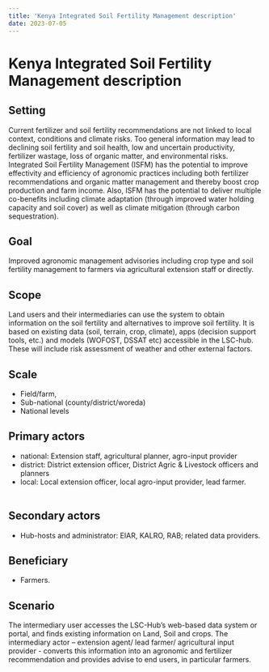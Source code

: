 ```yaml
---
title: 'Kenya Integrated Soil Fertility Management description​'
date: 2023-07-05
---
```


# Kenya Integrated Soil Fertility Management description

## Setting

Current fertilizer and soil fertility recommendations are not linked to local context, conditions and climate risks. Too general information may lead to declining soil fertility and soil health, low and uncertain productivity, fertilizer wastage, loss of organic matter, and environmental risks. Integrated Soil Fertility Management (ISFM) has the potential to improve effectivity and efficiency of agronomic practices including both fertilizer recommendations and organic matter management and thereby boost crop production and farm income. Also, ISFM has the potential to deliver multiple co-benefits including climate adaptation (through improved water holding capacity and soil cover) as well as climate mitigation (through carbon sequestration).​

## Goal

Improved agronomic management advisories including crop type and soil fertility management to farmers via agricultural extension staff or directly.​

## Scope

Land users and their intermediaries can use the system to obtain information on the soil fertility and alternatives to improve soil fertility. It is based on existing data (soil, terrain, crop, climate), apps (decision support tools, etc.) and models (WOFOST, DSSAT etc) accessible in the LSC-hub. These will include risk assessment of weather and other external factors.​


## Scale 

- Field/farm, 
- Sub-national (county/district/woreda)
- National levels​

## Primary actors

- national: Extension staff, agricultural planner, agro-input provider 
- district: District extension officer, District Agric & Livestock officers and planners
- local: Local extension officer, local agro-input provider, lead farmer.​     
​

## Secondary actors
- Hub-hosts and administrator: EIAR, KALRO, RAB; related data providers.​

## Beneficiary

- Farmers.​

## Scenario ​

The intermediary user accesses the LSC-Hub’s web-based data system or portal, and finds existing information on Land, Soil and crops. The intermediary actor – extension agent/ lead farmer/ agricultural input provider - converts this information into an agronomic and fertilizer recommendation and provides advise to end users, in particular farmers.​

​
